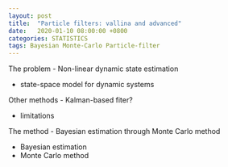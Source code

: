 ```yaml
---
layout: post
title:  "Particle filters: vallina and advanced"
date:   2020-01-10 08:00:00 +0800
categories: STATISTICS
tags: Bayesian Monte-Carlo Particle-filter
---
```



The problem - Non-linear dynamic state estimation
- state-space model for dynamic systems

Other methods - Kalman-based fiter?
- limitations

The method - Bayesian estimation through Monte Carlo method
- Bayesian estimation
- Monte Carlo method


